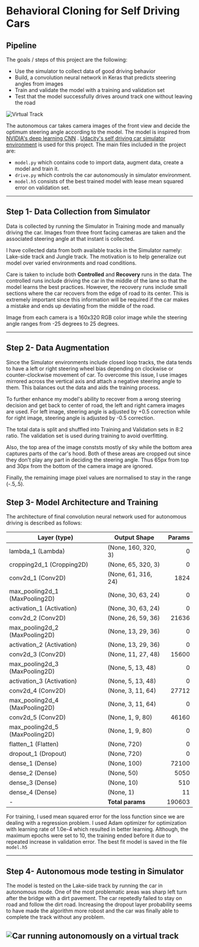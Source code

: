 # Behavioral Cloning for Self Driving Cars 

##  Pipeline

The goals / steps of this project are the following:
* Use the simulator to collect data of good driving behavior
* Build, a convolution neural network in Keras that predicts steering angles from images
* Train and validate the model with a training and validation set
* Test that the model successfully drives around track one without leaving the road

![Virtual Track](Readme_images/autonomous1.png)

The autonomous car takes camera images of the front view and decide the optimum steering angle according to the model. The model is inspired from [NVIDIA's deep learning CNN](https://devblogs.nvidia.com/deep-learning-self-driving-cars/) . [Udacity's self driving car simulator environment](https://github.com/udacity/self-driving-car-sim) is used for this project. The main files included in the project are:
* `model.py` which contains code to import data, augment data, create a model and train it.
* `drive.py` which controls the car autonomously in simulator environment.
* `model.h5` consists of the best trained model with lease mean squared error on validation set.
---

## Step 1- Data Collection from Simulator

Data is collected by running the Simulator in Training mode and manually driving the car. Images from three front facing cameras are taken and the associated steering angle at that instant is collected. 

I have collected data from both available tracks in the Simulator namely: Lake-side track and Jungle track. The motivation is to help generalize out model over varied environments and road conditions. 

Care is taken to include both **Controlled** and **Recovery** runs in the data. The controlled runs include driving the car in the middle of the lane so that the model learns the best practices. However, the recovery runs include small sections where the car recovers from the edge of road to its center. This is extremely important since this information will be required if the car makes a mistake and ends up deviating from the middle of the road. 

Image from each camera is a 160x320 RGB color image while the steering angle ranges from -25 degrees to 25 degrees.

---

## Step 2- Data Augmentation

Since the Simulator environments include closed loop tracks, the data tends to have a left or right steering wheel bias depending on clockwise or counter-clockwise movement of car. To overcome this issue, I use images mirrored across the vertical axis and attach a negative steering angle to them. This balances out the data and aids the training process.

To further enhance my model's ability to recover from a wrong steering decision and get back to center of road, the left and right camera images are used. For left image, steering angle is adjusted by +0.5 correction while for right image, steering angle is adjusted by -0.5 correction. 

The total data is split and shuffled into Training and Validation sets in 8:2 ratio. The validation set is used during training to avoid overfitting.

Also, the top area of the image conststs mostly of sky while the bottom area captures parts of the car's hood. Both of these areas are cropped out since they don't play any part in deciding the steering angle. Thus 65px from top and 30px from the bottom of the camera image are ignored.

Finally, the remaining image pixel values are normalised to stay in the range (-.5,.5).

## Step 3- Model Architecture and Training

The architecture of final convolution neural network used for autonomous driving is described as follows:

| Layer (type)                   |Output Shape       |Params  |
|--------------------------------|-------------------|-------:|
|lambda_1 (Lambda)               |(None, 160, 320, 3)|0       |
|cropping2d_1 (Cropping2D)       |(None, 65, 320, 3) |0       |
|conv2d_1 (Conv2D)               |(None, 61, 316, 24)|1824    |
|max_pooling2d_1 (MaxPooling2D)  |(None, 30, 63, 24) |0       |
|activation_1 (Activation)       |(None, 30, 63, 24) |0       |
|conv2d_2 (Conv2D)               |(None, 26, 59, 36) |21636   |
|max_pooling2d_2 (MaxPooling2D)  |(None, 13, 29, 36) |0       |
|activation_2 (Activation)       |(None, 13, 29, 36) |0       |
|conv2d_3 (Conv2D)               |(None, 11, 27, 48) |15600   |
|max_pooling2d_3 (MaxPooling2D)  |(None, 5, 13, 48)  |0       |
|activation_3 (Activation)       |(None, 5, 13, 48)  |0       |
|conv2d_4 (Conv2D)               |(None, 3, 11, 64)  |27712   |
|max_pooling2d_4 (MaxPooling2D)  |(None, 3, 11, 64)  |0       |
|conv2d_5 (Conv2D)               |(None, 1, 9, 80)   |46160   |
|max_pooling2d_5 (MaxPooling2D)  |(None, 1, 9, 80)   |0       |
|flatten_1 (Flatten)             |(None, 720)        |0       |
|dropout_1 (Dropout)             |(None, 720)        |0       |
|dense_1 (Dense)                 |(None, 100)        |72100   |
|dense_2 (Dense)                 |(None, 50)         |5050    |
|dense_3 (Dense)                 |(None, 10)         |510     |
|dense_4 (Dense)                 |(None, 1)          |11      |
|-                               |**Total params**   |190603  |

For training, I used mean squared error for the loss function since we are dealing with a regression problem. I used Adam optimizer for optimization with learning rate of 1.0e-4 which resulted in better learning. Although, the maximum epochs were set to 10, the training ended before it due to repeated increase in validation error. The best fit model is saved in the file `model.h5`

---

## Step 4- Autonomous mode testing in Simulator

The model is tested on the Lake-side track by running the car in autonomous mode. One of the most problematic areas was sharp left turn after the bridge with a dirt pavement. The car repetedly failed to stay on road and follow the dirt road. Increasing the dropout layer probability seems to have made the algorithm more robost and the car was finally able to complete the track without any problem.

![Car running autonomously on a virtual track](Readme_images/autonomous_speeded.gif)
---
